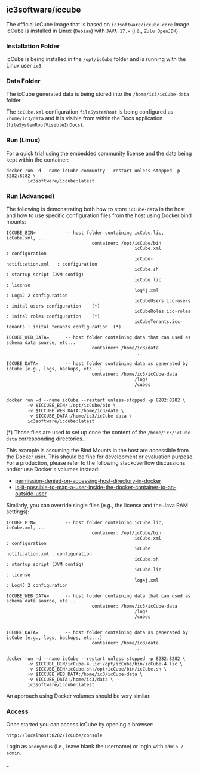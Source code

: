 ## ic3software/iccube

The official icCube image that is based on `ic3software/iccube-core` image. icCube is installed in Linux (`Debian`)
with `JAVA 17.x` (i.e., `Zulu OpenJDK`).

### Installation Folder

icCube is being installed in the `/opt/icCube` folder and is running with the Linux user `ic3`.

### Data Folder

The icCube generated data is being stored into the `/home/ic3/icCube-data` folder.

The `icCube.xml` configuration `fileSystemRoot` is being configured as `/home/ic3/data` and it is visible from within
the Docs application (`fileSystemRootVisibleInDocs`).

### Run (Linux)

For a quick trial using the embedded community license and the data being kept within the container:

    docker run -d --name icCube-community --restart unless-stopped -p 8282:8282 \
            ic3software/iccube:latest

### Run (Advanced)

The following is demonstrating both how to store `icCube-data` in the host and how to use specific configuration files
from the host using Docker bind mounts:

    ICCUBE_BIN=           -- host folder containing icCube.lic, icCube.xml, ...
                                    container: /opt/icCube/bin
                                                    icCube.xml                : configuration
                                                    icCube-notification.xml   : configuration
                                                    icCube.sh                 : startup script (JVM config)
                                                    icCube.lic                : license
                                                    log4j.xml                 : Log4J 2 configuration
                                                    icCubeUsers.icc-users     : inital users configuration    (*)
                                                    icCubeRoles.icc-roles     : inital roles configuration    (*)
                                                    icCubeTenants.icc-tenants : inital tenants configuration  (*)

    ICCUBE_WEB_DATA=      -- host folder containing data that can used as schema data source, etc...
                                    container: /home/ic3/data
                                                    ...

    ICCUBE_DATA=          -- host folder containing data as generated by icCube (e.g., logs, backups, etc...)
                                    container: /home/ic3/icCube-data
                                                    /logs
                                                    /cubes
                                                    ...

    docker run -d --name icCube --restart unless-stopped -p 8282:8282 \
            -v $ICCUBE_BIN/:/opt/icCube/bin \
            -v $ICCUBE_WEB_DATA:/home/ic3/data \
            -v $ICCUBE_DATA:/home/ic3/icCube-data \
            ic3software/iccube:latest

(*) Those files are used to set up once the content of the `/home/ic3/icCube-data` corresponding directories.

This example is assuming the Bind Mounts in the host are accessible from the Docker user. This should be fine for
development or evaluation purpose. For a production, please refer to the following stackoverflow discussions and/or use
Docker's volumes instead:

- [permission-denied-on-accessing-host-directory-in-docker](https://stackoverflow.com/questions/24288616/permission-denied-on-accessing-host-directory-in-docker)
- [is-it-possible-to-map-a-user-inside-the-docker-container-to-an-outside-user](https://stackoverflow.com/questions/57776452/is-it-possible-to-map-a-user-inside-the-docker-container-to-an-outside-user)

Similarly, you can override single files (e.g., the license and the Java RAM settings):

    ICCUBE_BIN=           -- host folder containing icCube.lic, icCube.xml, ...
                                    container: /opt/icCube/bin
                                                    icCube.xml              : configuration
                                                    icCube-notification.xml : configuration
                                                    icCube.sh               : startup script (JVM config)
                                                    icCube.lic              : license
                                                    log4j.xml               : Log4J 2 configuration

    ICCUBE_WEB_DATA=      -- host folder containing data that can used as schema data source, etc...
                                    container: /home/ic3/icCube-data
                                                    /logs
                                                    /cubes
                                                    ...

    ICCUBE_DATA=          -- host folder containing data as generated by icCube (e.g., logs, backups, etc...)
                                    container: /home/ic3/data
                                                    ...

    docker run -d --name icCube --restart unless-stopped -p 8282:8282 \
            -v $ICCUBE_BIN/icCube-4.lic:/opt/icCube/bin/icCube-4.lic \
            -v $ICCUBE_BIN/icCube.sh:/opt/icCube/bin/icCube.sh \
            -v $ICCUBE_WEB_DATA:/home/ic3/icCube-data \
            -v $ICCUBE_DATA:/home/ic3/data \
            ic3software/iccube:latest

An approach using Docker volumes should be very similar.

### Access

Once started you can access icCube by opening a browser:

    http://localhost:8282/icCube/console

Login as `anonymous` (i.e., leave blank the username) or login with `admin / admin`.

_